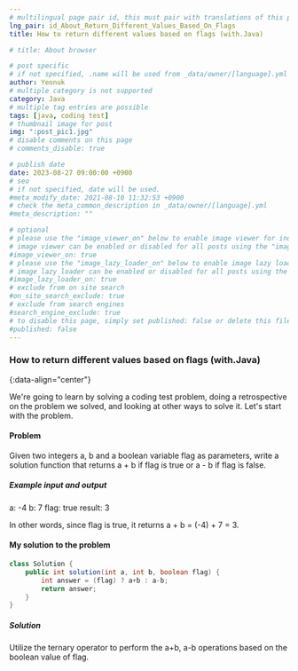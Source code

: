 ```yaml
---
# multilingual page pair id, this must pair with translations of this page. (This name must be unique)
lng_pair: id_About_Return_Different_Values_Based_On_Flags
title: How to return different values based on flags (with.Java)

# title: About browser

# post specific
# if not specified, .name will be used from _data/owner/[language].yml
author: Yeonuk
# multiple category is not supported
category: Java
# multiple tag entries are possible
tags: [java, coding test]
# thumbnail image for post
img: ":post_pic1.jpg"
# disable comments on this page
# comments_disable: true

# publish date
date: 2023-08-27 09:00:00 +0900
# seo
# if not specified, date will be used.
#meta_modify_date: 2021-08-10 11:32:53 +0900
# check the meta_common_description in _data/owner/[language].yml
#meta_description: ""

# optional
# please use the "image_viewer_on" below to enable image viewer for individual pages or posts (_posts/ or [language]/_posts folders).
# image viewer can be enabled or disabled for all posts using the "image_viewer_posts: true" setting in _data/conf/main.yml.
#image_viewer_on: true
# please use the "image_lazy_loader_on" below to enable image lazy loader for individual pages or posts (_posts/ or [language]/_posts folders).
# image lazy loader can be enabled or disabled for all posts using the "image_lazy_loader_posts: true" setting in _data/conf/main.yml.
#image_lazy_loader_on: true
# exclude from on site search
#on_site_search_exclude: true
# exclude from search engines
#search_engine_exclude: true
# to disable this page, simply set published: false or delete this file
#published: false
---
```


<!-- outline-start -->

### How to return different values based on flags (with.Java)

{:data-align="center"}

<!-- outline-end -->

We're going to learn by solving a coding test problem, doing a retrospective on the problem we solved, and looking at other ways to solve it.
Let's start with the problem.

#### Problem

Given two integers a, b and a boolean variable flag as parameters, write a solution function that returns a + b if flag is true or a - b if flag is false.

##### Example input and output

a: -4
b: 7
flag: true
result: 3

In other words, since flag is true, it returns a + b = (-4) + 7 = 3.

#### My solution to the problem

```java
class Solution {
    public int solution(int a, int b, boolean flag) {
        int answer = (flag) ? a+b : a-b;
        return answer;
    }
}
```

##### Solution

Utilize the ternary operator to perform the a+b, a-b operations based on the boolean value of flag.
